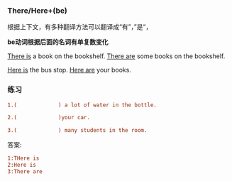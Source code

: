 ### There/Here+(be) 

根据上下文，有多种翻译方法可以翻译成“有”，”是“，

**be动词根据后面的名词有单复数变化**

<u>There is</u> a book on the bookshelf.
<u>There are</u> some books on the bookshelf.

<u>Here is</u> the bus stop.
<u>Here are</u> your books.

### 练习

```ini
1.(				) a lot of water in the bottle.

2.(				)your car.

3.(				) many students in the room.
```

答案:

```ini
1:THere is
2:Here is
3:There are
```

